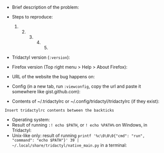 <!--

Thanks for taking the time to file an issue. If you're short on time, please just delete all of this and file your issue. Otherwise, read on : )

# Making a feature request

Please search our `:help` page and through the other issues on this repository; then, delete all of this text and describe your feature.

# Reporting a bug / getting help

If you're opening this issue to report a bug with a specific site, please read and follow the "Settings that can fix websites" paragraph of the (troubleshooting steps)[https://github.com/cmcaine/tridactyl/tree/master/doc/troubleshooting.md] first.

If that does not solve your problem, please fill in the following template and then delete all the lines above it, and any other lines which you do not feel are applicable:

-->

*   Brief description of the problem:

*   Steps to reproduce:

    1.  2.  3.  4.  5.

*   Tridactyl version (`:version`):

*   Firefox version (Top right menu > Help > About Firefox):

*   URL of the website the bug happens on:

*   Config (in a new tab, run `:viewconfig`, copy the url and paste it somewhere like gist.github.com):

*   Contents of ~/.tridactylrc or ~/.config/tridactyl/tridactylrc (if they exist):

```
Insert tridactylrc contents between the backticks
```

<!-- If your bug is about Tridactyl's native executable, please add the following information: -->

*   Operating system:
*   Result of running `:! echo $PATH`, or `! echo %PATH%` on Windows, in Tridactyl:
*   Unix-like only: result of running `printf '%c\0\0\0{"cmd": "run", "command": "echo $PATH"}' 39 | ~/.local/share/tridactyl/native_main.py` in a terminal:
